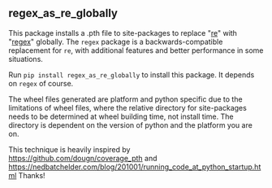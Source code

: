 ## regex_as_re_globally

This package installs a .pth file to site-packages to replace "[re](https://docs.python.org/library/re.html)" with "[regex](https://pypi.org/project/regex/)" globally.
The `regex` package is a backwards-compatible replacement for `re`, with additional features and better performance in some situations.

Run `pip install regex_as_re_globally` to install this package.  It depends on `regex` of course.

The wheel files generated are platform and python specific due to the limitations of wheel files, where the relative directory for site-packages needs to be determined at wheel building time, not install time. The directory is dependent on the version of python and the platform you are on.

This technique is heavily inspired by https://github.com/dougn/coverage_pth and https://nedbatchelder.com/blog/201001/running_code_at_python_startup.html  Thanks! 